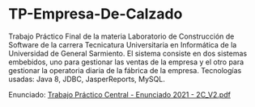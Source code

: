 # TP-Empresa-De-Calzado
Trabajo Práctico Final de la materia Laboratorio de Construcción de Software de la carrera Tecnicatura Universitaria en Informática de la Universidad de General Sarmiento.
El sistema consiste en dos sistemas embebidos, uno para gestionar las ventas de la empresa y el otro para gestionar la operatoria diaria de la fábrica de la empresa.
Tecnologías usadas:
Java 8, JDBC, JasperReports, MySQL.

Enunciado: [Trabajo Práctico Central - Enunciado 2021 - 2C_V2.pdf](https://github.com/user-attachments/files/16183556/Trabajo.Practico.Central.-.Enunciado.2021.-.2C_V2.pdf)
